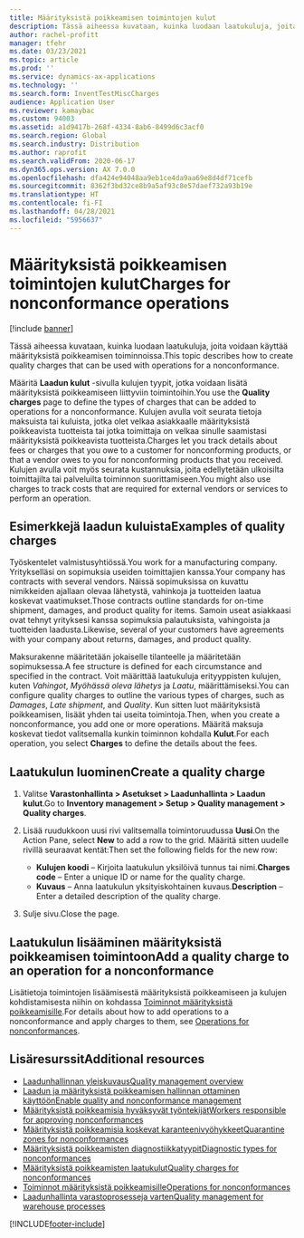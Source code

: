 ```yaml
---
title: Määrityksistä poikkeamisen toimintojen kulut
description: Tässä aiheessa kuvataan, kuinka luodaan laatukuluja, joita voidaan käyttää määrityksistä poikkeamisen toiminnoissa.
author: rachel-profitt
manager: tfehr
ms.date: 03/23/2021
ms.topic: article
ms.prod: ''
ms.service: dynamics-ax-applications
ms.technology: ''
ms.search.form: InventTestMiscCharges
audience: Application User
ms.reviewer: kamaybac
ms.custom: 94003
ms.assetid: a1d9417b-268f-4334-8ab6-8499d6c3acf0
ms.search.region: Global
ms.search.industry: Distribution
ms.author: raprofit
ms.search.validFrom: 2020-06-17
ms.dyn365.ops.version: AX 7.0.0
ms.openlocfilehash: dfa424e94048aa9eb1ce4da9aa69e8d4df71cefb
ms.sourcegitcommit: 8362f3bd32ce8b9a5af93c8e57daef732a93b19e
ms.translationtype: HT
ms.contentlocale: fi-FI
ms.lasthandoff: 04/28/2021
ms.locfileid: "5956637"
---
```

# <a name="charges-for-nonconformance-operations"></a><span data-ttu-id="440da-103">Määrityksistä poikkeamisen toimintojen kulut</span><span class="sxs-lookup"><span data-stu-id="440da-103">Charges for nonconformance operations</span></span>

[!include [banner](../includes/banner.md)]

<span data-ttu-id="440da-104">Tässä aiheessa kuvataan, kuinka luodaan laatukuluja, joita voidaan käyttää määrityksistä poikkeamisen toiminnoissa.</span><span class="sxs-lookup"><span data-stu-id="440da-104">This topic describes how to create quality charges that can be used with operations for a nonconformance.</span></span>

<span data-ttu-id="440da-105">Määritä **Laadun kulut** -sivulla kulujen tyypit, jotka voidaan lisätä määrityksistä poikkeamiseen liittyviin toimintoihin.</span><span class="sxs-lookup"><span data-stu-id="440da-105">You use the **Quality charges** page to define the types of charges that can be added to operations for a nonconformance.</span></span> <span data-ttu-id="440da-106">Kulujen avulla voit seurata tietoja maksuista tai kuluista, jotka olet velkaa asiakkaalle määrityksistä poikkeavista tuotteista tai jotka toimittaja on velkaa sinulle saamistasi määrityksistä poikkeavista tuotteista.</span><span class="sxs-lookup"><span data-stu-id="440da-106">Charges let you track details about fees or charges that you owe to a customer for nonconforming products, or that a vendor owes to you for nonconforming products that you received.</span></span> <span data-ttu-id="440da-107">Kulujen avulla voit myös seurata kustannuksia, joita edellytetään ulkoisilta toimittajilta tai palveluilta toiminnon suorittamiseen.</span><span class="sxs-lookup"><span data-stu-id="440da-107">You might also use charges to track costs that are required for external vendors or services to perform an operation.</span></span>

## <a name="examples-of-quality-charges"></a><span data-ttu-id="440da-108">Esimerkkejä laadun kuluista</span><span class="sxs-lookup"><span data-stu-id="440da-108">Examples of quality charges</span></span>

<span data-ttu-id="440da-109">Työskentelet valmistusyhtiössä.</span><span class="sxs-lookup"><span data-stu-id="440da-109">You work for a manufacturing company.</span></span> <span data-ttu-id="440da-110">Yritykselläsi on sopimuksia useiden toimittajien kanssa.</span><span class="sxs-lookup"><span data-stu-id="440da-110">Your company has contracts with several vendors.</span></span> <span data-ttu-id="440da-111">Näissä sopimuksissa on kuvattu nimikkeiden ajallaan olevaa lähetystä, vahinkoja ja tuotteiden laatua koskevat vaatimukset.</span><span class="sxs-lookup"><span data-stu-id="440da-111">Those contracts outline standards for on-time shipment, damages, and product quality for items.</span></span> <span data-ttu-id="440da-112">Samoin useat asiakkaasi ovat tehnyt yrityksesi kanssa sopimuksia palautuksista, vahingoista ja tuotteiden laadusta.</span><span class="sxs-lookup"><span data-stu-id="440da-112">Likewise, several of your customers have agreements with your company about returns, damages, and product quality.</span></span>

<span data-ttu-id="440da-113">Maksurakenne määritetään jokaiselle tilanteelle ja määritetään sopimuksessa.</span><span class="sxs-lookup"><span data-stu-id="440da-113">A fee structure is defined for each circumstance and specified in the contract.</span></span> <span data-ttu-id="440da-114">Voit määrittää laatukuluja erityyppisten kulujen, kuten *Vahingot*, *Myöhässä oleva lähetys* ja *Laatu*, määrittämiseksi.</span><span class="sxs-lookup"><span data-stu-id="440da-114">You can configure quality charges to outline the various types of charges, such as *Damages*, *Late shipment*, and *Quality*.</span></span> <span data-ttu-id="440da-115">Kun sitten luot määrityksistä poikkeamisen, lisäät yhden tai useita toimintoja.</span><span class="sxs-lookup"><span data-stu-id="440da-115">Then, when you create a nonconformance, you add one or more operations.</span></span> <span data-ttu-id="440da-116">Määritä maksuja koskevat tiedot valitsemalla kunkin toiminnon kohdalla **Kulut**.</span><span class="sxs-lookup"><span data-stu-id="440da-116">For each operation, you select **Charges** to define the details about the fees.</span></span>

## <a name="create-a-quality-charge"></a><span data-ttu-id="440da-117">Laatukulun luominen</span><span class="sxs-lookup"><span data-stu-id="440da-117">Create a quality charge</span></span>

1. <span data-ttu-id="440da-118">Valitse **Varastonhallinta \> Asetukset \> Laadunhallinta \> Laadun kulut**.</span><span class="sxs-lookup"><span data-stu-id="440da-118">Go to **Inventory management \> Setup \> Quality management \> Quality charges**.</span></span>
1. <span data-ttu-id="440da-119">Lisää ruudukkoon uusi rivi valitsemalla toimintoruudussa **Uusi**.</span><span class="sxs-lookup"><span data-stu-id="440da-119">On the Action Pane, select **New** to add a row to the grid.</span></span> <span data-ttu-id="440da-120">Määritä sitten uudelle rivillä seuraavat kentät:</span><span class="sxs-lookup"><span data-stu-id="440da-120">Then set the following fields for the new row:</span></span>

    - <span data-ttu-id="440da-121">**Kulujen koodi** – Kirjoita laatukulun yksilöivä tunnus tai nimi.</span><span class="sxs-lookup"><span data-stu-id="440da-121">**Charges code** – Enter a unique ID or name for the quality charge.</span></span>
    - <span data-ttu-id="440da-122">**Kuvaus** – Anna laatukulun yksityiskohtainen kuvaus.</span><span class="sxs-lookup"><span data-stu-id="440da-122">**Description** – Enter a detailed description of the quality charge.</span></span>

1. <span data-ttu-id="440da-123">Sulje sivu.</span><span class="sxs-lookup"><span data-stu-id="440da-123">Close the page.</span></span>

## <a name="add-a-quality-charge-to-an-operation-for-a-nonconformance"></a><span data-ttu-id="440da-124">Laatukulun lisääminen määrityksistä poikkeamisen toimintoon</span><span class="sxs-lookup"><span data-stu-id="440da-124">Add a quality charge to an operation for a nonconformance</span></span>

<span data-ttu-id="440da-125">Lisätietoja toimintojen lisäämisestä määrityksistä poikkeamiseen ja kulujen kohdistamisesta niihin on kohdassa [Toiminnot määrityksistä poikkeamisille](quality-operations.md).</span><span class="sxs-lookup"><span data-stu-id="440da-125">For details about how to add operations to a nonconformance and apply charges to them, see [Operations for nonconformances](quality-operations.md).</span></span>

## <a name="additional-resources"></a><span data-ttu-id="440da-126">Lisäresurssit</span><span class="sxs-lookup"><span data-stu-id="440da-126">Additional resources</span></span>

- [<span data-ttu-id="440da-127">Laadunhallinnan yleiskuvaus</span><span class="sxs-lookup"><span data-stu-id="440da-127">Quality management overview</span></span>](quality-management-processes.md)
- [<span data-ttu-id="440da-128">Laadun ja määrityksistä poikkeamisen hallinnan ottaminen käyttöön</span><span class="sxs-lookup"><span data-stu-id="440da-128">Enable quality and nonconformance management</span></span>](enable-quality-management.md)
- [<span data-ttu-id="440da-129">Määrityksistä poikkeamisia hyväksyvät työntekijät</span><span class="sxs-lookup"><span data-stu-id="440da-129">Workers responsible for approving nonconformances</span></span>](quality-responsible-workers.md)
- [<span data-ttu-id="440da-130">Määrityksistä poikkeamisia koskevat karanteenivyöhykkeet</span><span class="sxs-lookup"><span data-stu-id="440da-130">Quarantine zones for nonconformances</span></span>](quality-quarantine-zones.md)
- [<span data-ttu-id="440da-131">Määrityksistä poikkeamisten diagnostiikkatyypit</span><span class="sxs-lookup"><span data-stu-id="440da-131">Diagnostic types for nonconformances</span></span>](quality-diagnostic-types.md)
- [<span data-ttu-id="440da-132">Määrityksistä poikkeamisten laatukulut</span><span class="sxs-lookup"><span data-stu-id="440da-132">Quality charges for nonconformances</span></span>](quality-charges.md)
- [<span data-ttu-id="440da-133">Toiminnot määrityksistä poikkeamisille</span><span class="sxs-lookup"><span data-stu-id="440da-133">Operations for nonconformances</span></span>](quality-operations.md)
- [<span data-ttu-id="440da-134">Laadunhallinta varastoprosesseja varten</span><span class="sxs-lookup"><span data-stu-id="440da-134">Quality management for warehouse processes</span></span>](quality-management-for-warehouses-processes.md)

[!INCLUDE[footer-include](../../includes/footer-banner.md)]
